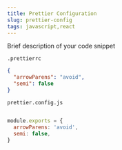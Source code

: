 ```yaml
---
title: Prettier Configuration
slug: prettier-config
tags: javascript,react
---
```

Brief description of your code snippet

<!-- Make sure to change the language -->
`.prettierrc`

```json
{
  "arrowParens": "avoid",
  "semi": false
}

```


`prettier.config.js`


```js

module.exports = {
  arrowParens: 'avoid',
  semi: false,
}

```
